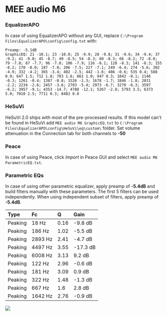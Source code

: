 # MEE audio M6

### EqualizerAPO
In case of using EqualizerAPO without any GUI, replace `C:\Program Files\EqualizerAPO\config\config.txt`
with:
```
Preamp: -5.1dB
GraphicEQ: 21 -10.1; 23 -10.0; 25 -9.9; 28 -9.8; 31 -9.6; 34 -9.4; 37 -9.2; 41 -9.0; 45 -8.7; 49 -8.5; 54 -8.3; 60 -8.3; 66 -8.2; 72 -8.0; 79 -7.8; 87 -7.7; 96 -7.8; 106 -7.9; 116 -8.1; 128 -8.3; 141 -8.3; 155 -8.2; 170 -8.0; 187 -7.8; 206 -7.5; 227 -7.1; 249 -6.4; 274 -5.6; 302 -4.9; 332 -4.2; 365 -3.4; 402 -2.5; 442 -1.6; 486 -0.6; 535 0.4; 588 0.9; 647 1.5; 712 1.8; 783 1.6; 861 1.0; 947 0.3; 1042 -0.1; 1146 -0.3; 1261 -0.4; 1387 -0.8; 1526 -1.3; 1678 -1.7; 1846 -1.8; 2031 -2.2; 2234 -2.6; 2457 -3.6; 2703 -5.4; 2973 -6.7; 3270 -6.3; 3597 -6.2; 3957 -9.1; 4353 -14.7; 4788 -12.1; 5267 -2.8; 5793 3.5; 6373 5.0; 7010 2.5; 7711 0.3; 8482 0.0
```

### HeSuVi
HeSuVi 2.0 ships with most of the pre-processed results. If this model can't be found in HeSuVi add
`MEE audio M6 GraphicEQ.txt` to `C:\Program Files\EqualizerAPO\config\HeSuVi\eq\custom\` folder.
Set volume attenuation in the Connection tab for both channels to **-50**

### Peace
In case of using Peace, click *Import* in Peace GUI and select `MEE audio M6 ParametricEQ.txt`.

### Parametric EQs
In case of using other parametric equalizer, apply preamp of **-5.4dB** and build filters manually
with these parameters. The first 5 filters can be used independently.
When using independent subset of filters, apply preamp of **-5.4dB**.

| Type    | Fc      |    Q | Gain     |
|:--------|:--------|:-----|:---------|
| Peaking | 18 Hz   | 0.16 | -9.8 dB  |
| Peaking | 186 Hz  | 1.02 | -5.5 dB  |
| Peaking | 2893 Hz | 2.41 | -4.7 dB  |
| Peaking | 4497 Hz | 3.55 | -17.3 dB |
| Peaking | 6008 Hz | 3.13 | 9.2 dB   |
| Peaking | 122 Hz  | 2.96 | -0.6 dB  |
| Peaking | 181 Hz  | 3.09 | 0.9 dB   |
| Peaking | 322 Hz  | 1.48 | -1.3 dB  |
| Peaking | 667 Hz  | 1.6  | 2.8 dB   |
| Peaking | 1642 Hz | 2.76 | -0.9 dB  |

![](https://raw.githubusercontent.com/jaakkopasanen/AutoEq/master/results/rtings/sbaf-serious/MEE%20audio%20M6/MEE%20audio%20M6.png)